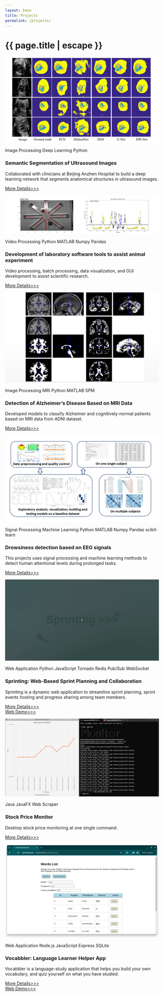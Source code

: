 ```yaml
---
layout: base
title: Projects
permalink: /projects/
---
```


<h1 class="post-title p-name" itemprop="name headline">{{ page.title | escape }}</h1>

<div id="project-pane">

  <div class="project-row">
    <div class="project-row-content">
      <img src="/assets/images/ultrasound-project-result.png">
      <div class="project-headline-box">
        <p>
          <span class="project-tag">Image Processing</span>
          <span class="project-tag">Deep Learning</span>
          <span class="project-tag">Python</span>
        </p>
        <h3><strong>Semantic Segmentation of Ultrasound Images</strong></h3>
        <p>
          Collaborated with clinicians at Beijing Anzhen Hospital to build a deep learning network that segments anatomical structures in ultrasound images.
        </p>
        <p>
          <a href="/projects/ultrasound-image-segmentation">More Details>>></a><br>
        </p>
      </div>
    </div>
  </div>

  <div class="project-row">
    <div class="project-row-content">
      <img src="/assets/images/maze-setting.png">
      <div class="project-headline-box">
        <p>
          <span class="project-tag">Video Processing</span>
          <span class="project-tag">Python</span>
          <span class="project-tag">MATLAB</span>
          <span class="project-tag">Numpy</span>
          <span class="project-tag">Pandas</span>
        </p>
        <h3><strong>Development of laboratory software tools to assist animal experiment</strong></h3>
        <p>
          Video processing, batch processing, data visualization, and GUI development to assist scientific research.
        </p>
        <p>
          <a href="/projects/behavioral-experiment">More Details>>></a>
        </p>
      </div>
    </div>
  </div>

  <div class="project-row">
    <div class="project-row-content">
      <img src="/assets/images/mri-project-data.png">
      <div class="project-headline-box">
        <p>
          <span class="project-tag">Image Processing</span>
          <span class="project-tag">MRI</span>
          <span class="project-tag">Python</span>
          <span class="project-tag">MATLAB</span>
          <span class="project-tag">SPM</span>
        </p>
        <h3><strong>Detection of Alzheimer’s Disease Based on MRI Data</strong></h3>
        <p>
          Developed models to classify Alzheimer and cognitively-normal patients based on MRI data from ADNI dataset.
        </p>
        <p>
          <a href="/projects/mri-alzheimer">More Details>>></a><br>
        </p>
      </div>
    </div>
  </div>

  <div class="project-row">
    <div class="project-row-content">
      <img src="/assets/images/eeg-project-cover.jpeg">
      <div class="project-headline-box">
        <p>
          <span class="project-tag">Signal Processing</span>
          <span class="project-tag">Machine Learning</span>
          <span class="project-tag">Python</span>
          <span class="project-tag">MATLAB</span>
          <span class="project-tag">Numpy</span>
          <span class="project-tag">Pandas</span>
          <span class="project-tag">scikit-learn</span>
        </p>
        <h3><strong>Drowsiness detection based on EEG signals</strong></h3>
        <p>
          This projects uses signal processing and machine learning methods to detect human attentional levels during prolonged tasks.</p>
        <p>
          <a href="/projects/eeg-attention-fatigue">More Details>>></a>
        </p>
      </div>
    </div>
  </div>

  <div class="project-row">
    <div class="project-row-content">
      <img src="/assets/images/sprinting-project-cover.gif">
      <div class="project-headline-box">
        <p>
          <span class="project-tag">Web Application</span>
          <span class="project-tag">Python</span>
          <span class="project-tag">JavaScript</span>
          <span class="project-tag">Tornado</span>
          <span class="project-tag">Redis</span>
          <span class="project-tag">Pub/Sub</span>
          <span class="project-tag">WebSocket</span>
        </p>
        <h3><strong>Sprinting: Web-Based Sprint Planning and Collaboration</strong></h3>
        <p>Sprinting is a dynamic web application to streamline sprint planning, sprint events hosting and progress sharing among team members.</p>
        <p>
          <a href="/projects/sprinting">More Details>>></a><br>
          <a href="http://44.203.49.24/sprinting" target="_blank">Web Demo>>></a>
        </p>
      </div>
    </div>
  </div>

  <div class="project-row">
    <div class="project-row-content">
      <img src="/assets/images/stock-price-monitor-project-cover.gif">
      <div class="project-headline-box">
        <p>
          <span class="project-tag">Java</span>
          <span class="project-tag">JavaFX</span>
          <span class="project-tag">Web Scraper</span>
        </p>
        <h3><strong>Stock Price Monitor</strong></h3>
        <p>Desktop stock price monitoring at one single command.</p>
        <p>
          <a href="/projects/stock-price-monitoring">More Details>>></a><br>
        </p>
      </div>
    </div>
  </div>

  <div class="project-row">
    <div class="project-row-content">
    <img src="/assets/images/vocabbler-words-page.png">
    <div class="project-headline-box">
      <p>
        <span class="project-tag">Web Application</span>
        <span class="project-tag">Node.js</span>
        <span class="project-tag">JavaScript</span>
        <span class="project-tag">Express</span>
        <span class="project-tag">SQLite</span>
      </p>
      <h3><strong>Vocabbler: Language Learner Helper App</strong></h3>
      <p>
        Vocabbler is a language-study application that helps you build your own vocabulary, and quiz yourself on what you have studied.
      </p>
      <p>
        <a href="/projects/vocabbler">More Details>>></a><br>
        <a href="http://44.203.49.24/vocabbler" target="_blank">Web Demo>>></a>
      </p>
    </div>
  </div>

</div>